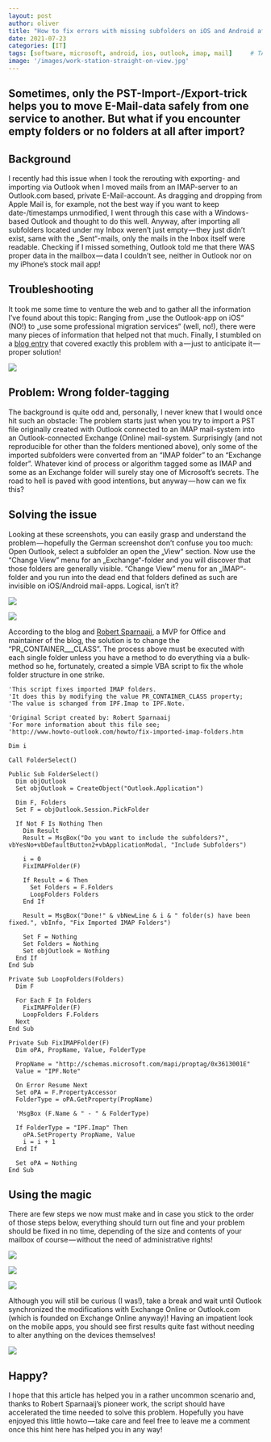 ```yaml
---
layout: post
author: oliver
title: "How to fix errors with missing subfolders on iOS and Android after doing a PST-import"
date: 2021-07-23
categories: [IT]
tags: [software, microsoft, android, ios, outlook, imap, mail]     # TAG names should always be lowercase
image: '/images/work-station-straight-on-view.jpg'
---
```


## Sometimes, only the PST-Import-/Export-trick helps you to move E-Mail-data safely from one service to another. But what if you encounter empty folders or no folders at all after import?

## Background

I recently had this issue when I took the rerouting with exporting- and importing via Outlook when I moved mails from an IMAP-server to an Outlook.com based, private E-Mail-account. As dragging and dropping from Apple Mail is, for example, not the best way if you want to keep date-/timestamps unmodified, I went through this case with a Windows-based Outlook and thought to do this well. Anyway, after importing all subfolders located under my Inbox weren’t just empty — they just didn’t exist, same with the „Sent“-mails, only the mails in the Inbox itself were readable. Checking if I missed something, Outlook told me that there WAS proper data in the mailbox — data I couldn’t see, neither in Outlook nor on my iPhone’s stock mail app!

## Troubleshooting

It took me some time to venture the web and to gather all the information I’ve found about this topic: Ranging from „use the Outlook-app on iOS“ (NO!) to „use some professional migration services“ (well, no!), there were many pieces of information that helped not that much. Finally, I stumbled on a [blog entry](http://www.howto-outlook.com/howto/fix-imported-imap-folders.htm) that covered exactly this problem with a — just to anticipate it — proper solution!

![](../images/1-P4utvMO56J07sqHZVpSA6Q.jpg)

## Problem: Wrong folder-tagging

The background is quite odd and, personally, I never knew that I would once hit such an obstacle: The problem starts just when you try to import a PST file originally created with Outlook connected to an IMAP mail-system into an Outlook-connected Exchange (Online) mail-system. Surprisingly (and not reproducible for other than the folders mentioned above), only some of the imported subfolders were converted from an “IMAP folder” to an “Exchange folder”. Whatever kind of process or algorithm tagged some as IMAP and some as an Exchange folder will surely stay one of Microsoft’s secrets. The road to hell is paved with good intentions, but anyway — how can we fix this?

## Solving the issue

Looking at these screenshots, you can easily grasp and understand the problem — hopefully the German screenshot don’t confuse you too much: Open Outlook, select a subfolder an open the „View“ section. Now use the “Change View” menu for an „Exchange“-folder and you will discover that those folders are generally visible. “Change View” menu for an „IMAP“-folder and you run into the dead end that folders defined as such are invisible on iOS/Android mail-apps. Logical, isn’t it?

![](../images/1-Wh69U8fu74eNtkYdn4YToA.jpg)

![](../images/1-jt6igM1TKNnioV_wYYRYnw.jpg)

According to the blog and [Robert Sparnaaij](https://de.linkedin.com/in/rsparnaaij), a MVP for Office and maintainer of the blog, the solution is to change the “PR\_CONTAINER_\__CLASS”. The process above must be executed with each single folder unless you have a method to do everything via a bulk-method so he, fortunately, created a simple VBA script to fix the whole folder structure in one strike.

```
'This script fixes imported IMAP folders.
'It does this by modifying the value PR_CONTAINER_CLASS property;
'The value is schanged from IPF.Imap to IPF.Note.

'Original Script created by: Robert Sparnaaij
'For more information about this file see;
'http://www.howto-outlook.com/howto/fix-imported-imap-folders.htm

Dim i

Call FolderSelect()

Public Sub FolderSelect()
  Dim objOutlook
  Set objOutlook = CreateObject("Outlook.Application")

  Dim F, Folders
  Set F = objOutlook.Session.PickFolder

  If Not F Is Nothing Then
    Dim Result
    Result = MsgBox("Do you want to include the subfolders?", vbYesNo+vbDefaultButton2+vbApplicationModal, "Include Subfolders")

    i = 0
    FixIMAPFolder(F)

    If Result = 6 Then
      Set Folders = F.Folders
      LoopFolders Folders
    End If

    Result = MsgBox("Done!" & vbNewLine & i & " folder(s) have been fixed.", vbInfo, "Fix Imported IMAP Folders")
  
    Set F = Nothing
    Set Folders = Nothing
    Set objOutlook = Nothing
  End If
End Sub

Private Sub LoopFolders(Folders)
  Dim F
  
  For Each F In Folders
    FixIMAPFolder(F)
    LoopFolders F.Folders
  Next
End Sub

Private Sub FixIMAPFolder(F)
  Dim oPA, PropName, Value, FolderType

  PropName = "http://schemas.microsoft.com/mapi/proptag/0x3613001E"
  Value = "IPF.Note"

  On Error Resume Next
  Set oPA = F.PropertyAccessor
  FolderType = oPA.GetProperty(PropName)

  'MsgBox (F.Name & " - " & FolderType)

  If FolderType = "IPF.Imap" Then
    oPA.SetProperty PropName, Value
    i = i + 1
  End If

  Set oPA = Nothing
End Sub
```


## Using the magic

There are few steps we now must make and in case you stick to the order of those steps below, everything should turn out fine and your problem should be fixed in no time, depending of the size and contents of your mailbox of course — without the need of administrative rights!

![](../images/1-2lg1Vffe6s06s-LNsCFbjA.jpg)

![](../images/1-otrSCmld7hE_YQDVxHFErg.jpg)

![](../images/1-nSIVO-MW3T78z1eX0rkdEw.jpg)

Although you will still be curious (I was!), take a break and wait until Outlook synchronized the modifications with Exchange Online or Outlook.com (which is founded on Exchange Online anyway)! Having an impatient look on the mobile apps, you should see first results quite fast without needing to alter anything on the devices themselves!

![](../images/0-OpCQtuEgpuvlkrwf.jpg)

## Happy?

I hope that this article has helped you in a rather uncommon scenario and, thanks to Robert Sparnaaij’s pioneer work, the script should have accelerated the time needed to solve this problem. Hopefully you have enjoyed this little howto — take care and feel free to leave me a comment once this hint here has helped you in any way!
